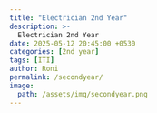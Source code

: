 ```yaml
---
title: "Electrician 2nd Year"
description: >-
  Electrician 2nd Year
date: 2025-05-12 20:45:00 +0530
categories: [2nd year]
tags: [ITI]
author: Roni
permalink: /secondyear/
image:
  path: /assets/img/secondyear.png
---
```


